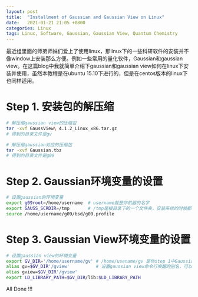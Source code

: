 ```yaml
---
layout: post
title:  "Installment of Gaussian and Gaussian View on Linux"
date:   2021-01-21 21:05 +0800
categories: Linux
tags: Linux, Software, Gaussian, Gaussian View, Quantum Chemistry
---
```

<!--
 >Theory and Computational Biology: From Molecular to System
-->
<!-- > 当你打开我这个网页时，恭喜你，你离毕业不远了，撸起袖子加油干啊，奥利给！  
> <p align="right">-- Forty Braver </p>
-->
最近组里面的师弟师妹们爱上了使用linux，那linux下的一些科研软件的安装并不像window上安装那么方便。例如一些常用的量化软件，Gaussian和gaussian view。在这篇blog中我就简单介绍下gaussian和gaussian view如何在linux下安装并使用，虽然本教程是在ubuntu 15.10下进行的，但是在centos版本的linux下也同样适用。


# Step 1. 安装包的解压缩

```bash
# 解压缩gaussian view的压缩包
tar -xvf GaussView\ 4.1.2_Linux_x86.tar.gz
# 得到的目录文件是gv

# 解压缩gaussian对应的压缩包
tar -xvf Gaussian.tbz
# 得到的目录文件是g09
```

# Step 2. Gaussian环境变量的设置
```bash
# 设置gaussian的环境变量
export g09root=/home/username  # username就是你机器的名字
export GAUSS_SCRDIR=/tmp       # /tmp是根目录下的一个文件夹，安装系统的时候都会有，一般用来做临时文件，也可以任意指定，但是注意要有读写的权限
source /home/username/g09/bsd/g09.profile
```

# Step 3. Gaussian View环境变量的设置

```bash
# 设置gaussian view的环境变量
export GV_DIR='/home/username/gv' # /home/usename/gv 是你step 1中Gaussian view压缩得到的文件的位置
alias gv=$GV_DIR'/gview'          # 设置gaussian view命令行唤醒的别名，可以是gv也可以是gview看你个人习惯
alias gview=$GV_DIR'/gview'        
export LD_LIBRARY_PATH=$GV_DIR/lib:$LD_LIBRARY_PATH
```

All Done !!!








